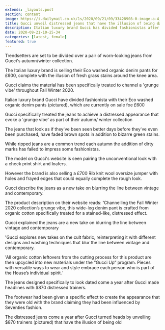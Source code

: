 ```yaml
---
extends: _layouts.post
section: content
image: https://i.dailymail.co.uk/1s/2020/09/21/09/33428908-0-image-a-4_1600678619144.jpg 
title: Gucci unveil distressed jeans that have the illusion of being damaged by grass stains 
description: Italian luxury brand Gucci has divided fashionistas after unveiling their £600 Eco washed organic denim pants. The distressed jeans have the illusion of grass stains for a grunge vibe. 
date: 2020-09-21-10-25-34 
categories: [latest, female] 
featured: true 
--- 
```

Trendsetters are set to be divided over a pair of worn-looking jeans from Gucci's autumn/winter collection.

The Italian luxury brand is selling their Eco washed organic denim pants for £600, complete with the illusion of fresh grass stains around the knee area.

Gucci claims the material has been specifically treated to channel a 'grunge vibe' throughout Fall Winter 2020. 

Italian luxury brand Gucci have divided fashionista with their Eco washed organic denim pants (pictured), which are currently on sale foe £600

Gucci specifically treated the jeans to achieve a distressed appearance that evoke a 'grunge vibe' as part of their autumn/ winter collection 

The jeans that look as if they've been seen better days before they've even been purchased, have faded brown spots in addition to bizarre green stains.

While ripped jeans are a common trend each autumn the addition of dirty marks has failed to impress some fashionistas.

The model on Gucci's website is seen pairing the unconventional look with a check print shirt and loafers.

However the brand is also selling a £700 Rib knit wool oversize jumper with holes and frayed edges that could equally complete the rough look.

Gucci describe the jeans as a new take on blurring the line between vintage and contemporary.

The product description on their website reads: 'Channelling the Fall Winter 2020 collection’s grunge vibe, this wide-leg denim pant is crafted from organic cotton specifically treated for a stained-like, distressed effect. 

Gucci explained the jeans are a new take on blurring the line between vintage and contemporary

'Gucci explores new takes on the cult fabric, reinterpreting it with different designs and washing techniques that blur the line between vintage and contemporary. 

'All organic cotton leftovers from the cutting process for this product are then upcycled into new materials under the “Gucci Up” program. Pieces with versatile ways to wear and style embrace each person who is part of the House’s individual spirit.'

The jeans designed specifically to look dated come a year after Gucci made headlines with $870 distressed trainers.

The footwear had been given a specific effect to create the appearance that they were old with the brand claiming they had been influenced by Seventies fashion.

The distressed jeans come a year after Gucci turned heads by unveiling $870 trainers (pictured) that have the illusion of being old  


